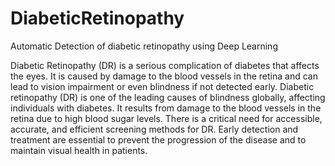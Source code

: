 # DiabeticRetinopathy
Automatic Detection of diabetic retinopathy using Deep Learning

Diabetic Retinopathy (DR) is a serious complication of diabetes that affects the eyes. It is caused by damage to the blood vessels in the retina and can lead to vision impairment or even blindness if not detected early. 
Diabetic retinopathy (DR) is one of the leading causes of blindness globally, affecting individuals with diabetes. It results from damage to the blood vessels in the retina due to high blood sugar levels. 
There is a critical need for accessible, accurate, and efficient screening methods for DR. Early detection and treatment are essential to prevent the progression of the disease and to maintain visual health in patients.
